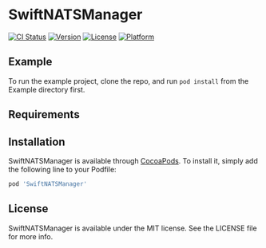 # SwiftNATSManager

[![CI Status](https://img.shields.io/travis/15056568157@163.com/SwiftNATSManager.svg?style=flat)](https://travis-ci.org/15056568157@163.com/SwiftNATSManager)
[![Version](https://img.shields.io/cocoapods/v/SwiftNATSManager.svg?style=flat)](https://cocoapods.org/pods/SwiftNATSManager)
[![License](https://img.shields.io/cocoapods/l/SwiftNATSManager.svg?style=flat)](https://cocoapods.org/pods/SwiftNATSManager)
[![Platform](https://img.shields.io/cocoapods/p/SwiftNATSManager.svg?style=flat)](https://cocoapods.org/pods/SwiftNATSManager)

## Example

To run the example project, clone the repo, and run `pod install` from the Example directory first.

## Requirements

## Installation

SwiftNATSManager is available through [CocoaPods](https://cocoapods.org). To install
it, simply add the following line to your Podfile:

```ruby
pod 'SwiftNATSManager'
```

## License

SwiftNATSManager is available under the MIT license. See the LICENSE file for more info.
